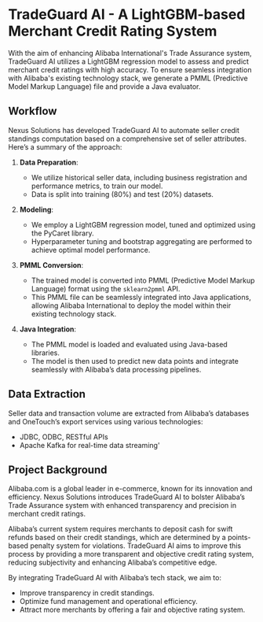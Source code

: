 # TradeGuard AI - A LightGBM-based Merchant Credit Rating System

With the aim of enhancing Alibaba International's Trade Assurance system, TradeGuard AI utilizes a LightGBM regression model to assess and predict merchant credit ratings with high accuracy. To ensure seamless integration with Alibaba's existing technology stack, we generate a PMML (Predictive Model Markup Language) file and provide a Java evaluator. 


## Workflow

Nexus Solutions has developed TradeGuard AI to automate seller credit standings computation based on a comprehensive set of seller attributes. Here’s a summary of the approach:

1. **Data Preparation**:
   - We utilize historical seller data, including business registration and performance metrics, to train our model.
   - Data is split into training (80%) and test (20%) datasets.

2. **Modeling**:
   - We employ a LightGBM regression model, tuned and optimized using the PyCaret library.
   - Hyperparameter tuning and bootstrap aggregating are performed to achieve optimal model performance.

3. **PMML Conversion**:
   - The trained model is converted into PMML (Predictive Model Markup Language) format using the `sklearn2pmml` API.
   - This PMML file can be seamlessly integrated into Java applications, allowing Alibaba International to deploy the model within their existing technology stack.

4. **Java Integration**:
   - The PMML model is loaded and evaluated using Java-based libraries.
   - The model is then used to predict new data points and integrate seamlessly with Alibaba’s data processing pipelines.


## Data Extraction

Seller data and transaction volume are extracted from Alibaba’s databases and OneTouch’s export services using various technologies:
- JDBC, ODBC, RESTful APIs
- Apache Kafka for real-time data streaming'

  
## Project Background

Alibaba.com is a global leader in e-commerce, known for its innovation and efficiency. Nexus Solutions introduces TradeGuard AI to bolster Alibaba’s Trade Assurance system with enhanced transparency and precision in merchant credit ratings. 

Alibaba’s current system requires merchants to deposit cash for swift refunds based on their credit standings, which are determined by a points-based penalty system for violations. TradeGuard AI aims to improve this process by providing a more transparent and objective credit rating system, reducing subjectivity and enhancing Alibaba’s competitive edge.

By integrating TradeGuard AI with Alibaba’s tech stack, we aim to:
- Improve transparency in credit standings.
- Optimize fund management and operational efficiency.
- Attract more merchants by offering a fair and objective rating system.

